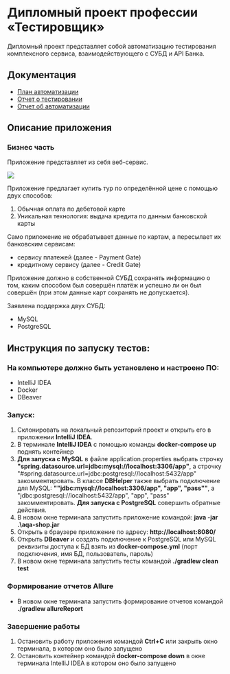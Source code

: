 # Дипломный проект профессии «Тестировщик»

Дипломный проект представляет собой автоматизацию тестирования комплексного сервиса, взаимодействующего с СУБД и API Банка.

## Документация

* [План автоматизации](https://github.com/KateDenis/qa-diploma/blob/master/docs/Plan.md)
* [Отчет о тестировании](https://github.com/KateDenis/qa-diploma/blob/master/docs/Report.md)
* [Отчет об автоматизации](https://github.com/KateDenis/qa-diploma/blob/master/docs/Summary.md)


## Описание приложения

### Бизнес часть

Приложение представляет из себя веб-сервис.

![](pic/service.png)

Приложение предлагает купить тур по определённой цене с помощью двух способов:
1. Обычная оплата по дебетовой карте
1. Уникальная технология: выдача кредита по данным банковской карты

Само приложение не обрабатывает данные по картам, а пересылает их банковским сервисам:
* сервису платежей (далее - Payment Gate)
* кредитному сервису (далее - Credit Gate)

Приложение должно в собственной СУБД сохранять информацию о том, каким способом был совершён платёж и успешно ли он был совершён (при этом данные карт сохранять не допускается).

Заявлена поддержка двух СУБД:
* MySQL
* PostgreSQL

## Инструкция по запуску тестов:

### На компьютере должно быть установлено и настроено ПО:
* IntelliJ IDEA
* Docker
* DBeaver

### Запуск:
1. Склонировать на локальный репозиторий проект и открыть его в приложении **IntelliJ IDEA**.
2. В терминале **IntelliJ IDEA** с помощью команды **docker-compose up** поднять контейнер
3. **Для запуска с MySQL** в файле application.properties выбрать строчку **"spring.datasource.url=jdbc:mysql://localhost:3306/app"**, а 
строчку "#spring.datasource.url=jdbc:postgresql://localhost:5432/app" закомментировать. В классе **DBHelper** также выбрать подключение для MySQL: **""jdbc:mysql://localhost:3306/app", "app", "pass""**, а "jdbc:postgresql://localhost:5432/app", "app", "pass" закомментировать. 
**Для запуска с PostgreSQL** совершить обратные действия.
4. В новом окне терминала запустить приложение командой: **java -jar .\aqa-shop.jar**
5. Открыть в браузере приложение по адресу: **http://localhost:8080/**
6. Открыть **DBeaver** и создать подключение к PostgreSQL или MySQL реквизиты доступа к БД взять из **docker-compose.yml** (порт подключения, имя БД, пользователь, пароль)
7. В новом окне терминала запустить тесты командой **./gradlew clean test**

### Формирование отчетов Allure
* В новом окне терминала запустить формирование отчетов командой **./gradlew allureReport**

### Завершение работы
1. Остановить работу приложения командой **Ctrl+C** или закрыть окно терминала, в котором оно было запущено
2. Остановить контейнер командой **docker-compose down** в окне терминала IntelliJ IDEA в котором оно было запущено


